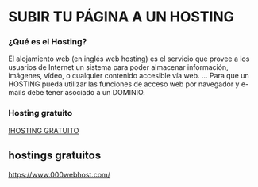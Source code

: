 # SUBIR TU PÁGINA A UN HOSTING




### ¿Qué es el Hosting?

El alojamiento web (en inglés web hosting) es el servicio que provee a los usuarios de Internet un sistema para poder almacenar información, imágenes, vídeo, o cualquier contenido accesible vía web. ... Para que un HOSTING pueda utilizar las funciones de acceso web por navegador y e-mails debe tener asociado a un DOMINIO.

### Hosting gratuito

[!HOSTING GRATUITO](./imagenes/TABLA_HOSTING_GRATUITO.jpg)

hostings gratuitos
---
https://www.000webhost.com/
